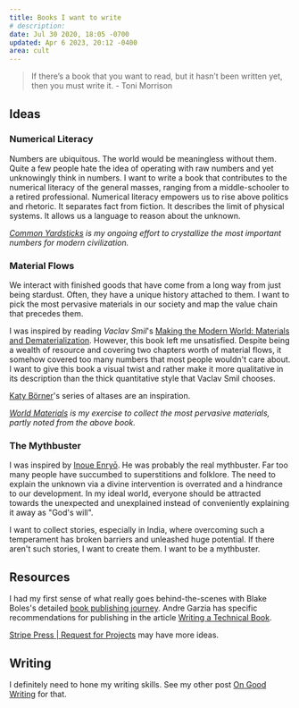 ```yaml
---
title: Books I want to write
# description:
date: Jul 30 2020, 18:05 -0700
updated: Apr 6 2023, 20:12 -0400
area: cult
---
```


> If there’s a book that you want to read, but it hasn’t been written yet,
> then you must write it. - Toni Morrison

## Ideas

### Numerical Literacy

Numbers are ubiquitous. The world would be meaningless without them.
Quite a few people hate the idea of operating with raw numbers and yet
unknowingly think in numbers. I want to write a book that contributes
to the numerical literacy of the general masses, ranging from
a middle-schooler to a retired professional. Numerical literacy
empowers us to rise above politics and rhetoric. It separates fact
from fiction. It describes the limit of physical systems. It allows us
a language to reason about the unknown.

_[Common Yardsticks](/kb/common-yardsticks) is my ongoing effort to crystallize the most important numbers for modern civilization._

### Material Flows

We interact with finished goods that have come from a long way from just
being stardust. Often, they have a unique history attached to them. I
want to pick the most pervasive materials in our society and map the
value chain that precedes them.

I was inspired by reading _Vaclav Smil_'s [Making the Modern World: Materials and Dematerialization](https://vaclavsmil.com/2013/11/01/making-modern-world-materials-dematerialization/). However, this book
left me unsatisfied. Despite being a wealth of resource and covering two chapters worth of material flows, it somehow covered too many numbers that
most people wouldn't care about. I want to give this book a visual twist and
rather make it more qualitative in its description than the thick quantitative style that Vaclav Smil chooses.

[Katy Börner](https://info.sice.indiana.edu/~katy/)'s series of altases are an inspiration.

_[World Materials](/kb/world-materials) is my exercise to collect the most
pervasive materials, partly noted from the above book._

### The Mythbuster

I was inspired by [Inoue Enryō](/kb/inoue-enryō). He was probably the real
mythbuster. Far too many people have succumbed to superstitions and
folklore. The need to explain the unknown via a divine intervention is
overrated and a hindrance to our development. In my ideal world,
everyone should be attracted towards the unexpected and unexplained instead
of conveniently explaining it away as "God's will".

I want to collect stories, especially in India, where overcoming such
a temperament has broken barriers and unleashed huge potential. If there
aren't such stories, I want to create them. I want to be a mythbuster.

## Resources

I had my first sense of what really goes behind-the-scenes with
Blake Boles's detailed [book publishing journey](https://www.blakeboles.com/2020/07/book-story/). Andre Garzia has specific recommendations for publishing in the article [Writing a Technical Book](https://andregarzia.com/2021/04/writing-a-technical-book.html).

[Stripe Press | Request for Projects](https://mollymielke.notion.site/Stripe-Press-Request-for-Projects-e43ed94b5b6440a88b8333153a7e982c) may have more ideas.

## Writing

I definitely need to hone my writing skills. See my other post
[On Good Writing](/kb/on-good-writing) for that.
